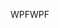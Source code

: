 <span data-ttu-id="d55bc-101">WPF</span><span class="sxs-lookup"><span data-stu-id="d55bc-101">WPF</span></span>